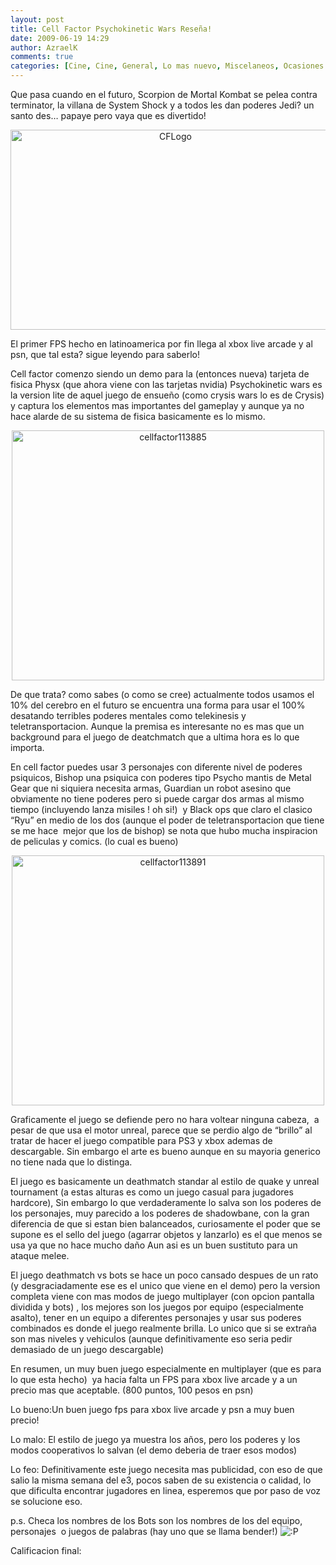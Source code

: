 ```yaml
---
layout: post
title: Cell Factor Psychokinetic Wars Reseña!
date: 2009-06-19 14:29
author: AzraelK
comments: true
categories: [Cine, Cine, General, Lo mas nuevo, Miscelaneos, Ocasiones especiales, Playstation, Primera plana, Reseñas, Xbox, Xbox]
---
```

<p>Que pasa cuando en el futuro, Scorpion de Mortal Kombat se pelea contra terminator, la villana de System Shock y a todos les dan poderes Jedi? un santo des… papaye pero vaya que es divertido!</p>
<p style="text-align:center"><img title="CFLogo" src="http://www.theultrageeks.com/wordpress25/wp-content/themes/mimbo2.2/images/CFLogo.jpg" alt="CFLogo" width="512" height="320"></p>
<p>El primer FPS hecho en latinoamerica por fin llega al xbox live arcade y al psn, que tal esta? sigue leyendo para saberlo!</p>
<p><span></span>Cell factor comenzo siendo un demo para la (entonces nueva) tarjeta de fisica Physx (que ahora viene con las tarjetas nvidia) Psychokinetic wars es la version lite de aquel juego de ensueño (como crysis wars lo es de Crysis) y captura los elementos mas importantes del gameplay y aunque ya no hace alarde de su sistema de fisica basicamente es lo mismo.</p>
<p style="text-align:center"><img title="cellfactor113885" src="http://www.theultrageeks.com/wordpress25/wp-content/themes/mimbo2.2/images/cellfactor113885.jpg" alt="cellfactor113885" width="500" height="400"></p>
<p>De que trata? como sabes (o como se cree) actualmente todos usamos el 10% del cerebro en el futuro se encuentra una forma para usar el 100% desatando terribles poderes mentales como telekinesis y teletransportacion. Aunque la premisa es interesante no es mas que un background para el juego de deatchmatch que a ultima hora es lo que importa.</p>
<p>En cell factor puedes usar 3 personajes con diferente nivel de poderes psiquicos, Bishop una psiquica con poderes tipo Psycho mantis de Metal Gear que ni siquiera necesita armas, Guardian un robot asesino que obviamente no tiene poderes pero si puede cargar dos armas al mismo tiempo (incluyendo lanza misiles ! oh si!)  y Black ops que claro el clasico “Ryu” en medio de los dos (aunque el poder de teletransportacion que tiene se me hace  mejor que los de bishop) se nota que hubo mucha inspiracion de peliculas y comics. (lo cual es bueno)</p>
<p style="text-align:center"><img title="cellfactor113891" src="http://www.theultrageeks.com/ug3/../wordpress25/wp-content/themes/mimbo2.2/images/cellfactor113891.jpg" alt="cellfactor113891" width="500" height="400"></p>
<p>Graficamente el juego se defiende pero no hara voltear ninguna cabeza,  a pesar de que usa el motor unreal, parece que se perdio algo de “brillo” al tratar de hacer el juego compatible para PS3 y xbox ademas de descargable. Sin embargo el arte es bueno aunque en su mayoria generico no tiene nada que lo distinga.</p>
<p>El juego es basicamente un deathmatch standar al estilo de quake y unreal tournament (a estas alturas es como un juego casual para jugadores hardcore), Sin embargo lo que verdaderamente lo salva son los poderes de los personajes, muy parecido a los poderes de shadowbane, con la gran diferencia de que si estan bien balanceados, curiosamente el poder que se supone es el sello del juego (agarrar objetos y lanzarlo) es el que menos se usa ya que no hace mucho daño Aun asi es un buen sustituto para un ataque melee.</p>
<p>El juego deathmatch vs bots se hace un poco cansado despues de un rato (y desgraciadamente ese es el unico que viene en el demo) pero la version completa viene con mas modos de juego multiplayer (con opcion pantalla dividida y bots) , los mejores son los juegos por equipo (especialmente asalto), tener en un equipo a diferentes personajes y usar sus poderes combinados es donde el juego realmente brilla. Lo unico que si se extraña son mas niveles y vehiculos (aunque definitivamente eso seria pedir demasiado de un juego descargable)</p>
<p>En resumen, un muy buen juego especialmente en multiplayer (que es para lo que esta hecho)  ya hacia falta un FPS para xbox live arcade y a un precio mas que aceptable. (800 puntos, 100 pesos en psn)</p>
<p>Lo bueno:Un buen juego fps para xbox live arcade y psn a muy buen precio!</p>
<p>Lo malo: El estilo de juego ya muestra los años, pero los poderes y los modos cooperativos lo salvan (el demo deberia de traer esos modos)</p>
<p>Lo feo: Definitivamente este juego necesita mas publicidad, con eso de que salio la misma semana del e3, pocos saben de su existencia o calidad, lo que dificulta encontrar jugadores en linea, esperemos que por paso de voz se solucione eso.</p>
<p>p.s. Checa los nombres de los Bots son los nombres de los del equipo, personajes  o juegos de palabras (hay uno que se llama bender!) <img src="http://www.theultrageeks.com/ug3/wp-includes/images/smilies/icon_razz.gif" alt=":P"> </p>
<p>Calificacion final: <img src="http://www.theultrageeks.com/wordpress25/wp-content/themes/mimbo2.2/images/calif80.gif" alt=""></p>

